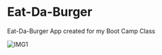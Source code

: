 # Eat-Da-Burger
Eat-Da-Burger App created for my Boot Camp Class


![IMG1](https://github.com/doingway2much/Eat-Da-Burger/blob/master/app/img/BurgerApp.jpg?raw=true)
